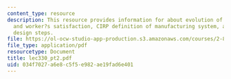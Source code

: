 ```yaml
---
content_type: resource
description: This resource provides information for about evolution of cost, quality
  and worker?s satisfaction, CIRP definition of manufacturing system, and axiomatic
  design steps.
file: https://ol-ocw-studio-app-production.s3.amazonaws.com/courses/2-882-system-design-and-analysis-based-on-ad-and-complexity-theories-spring-2005/034f7027a6e8c5f5e982ae19fad6e401_lec330_pt2.pdf
file_type: application/pdf
resourcetype: Document
title: lec330_pt2.pdf
uid: 034f7027-a6e8-c5f5-e982-ae19fad6e401
---
```

